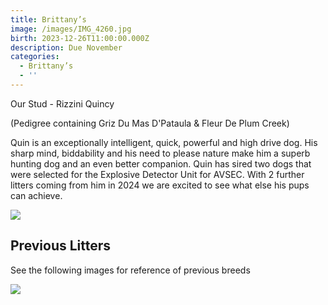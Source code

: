 ```yaml
---
title: Brittany’s
image: /images/IMG_4260.jpg
birth: 2023-12-26T11:00:00.000Z
description: Due November
categories:
  - Brittany’s
  - ''
---
```


Our Stud - Rizzini Quincy 

(Pedigree containing Griz Du Mas D'Pataula & Fleur De Plum Creek)

Quin is an exceptionally intelligent, quick, powerful and high drive dog. His sharp mind, biddability and his need to please nature make him a superb hunting dog and an even better companion. Quin has sired two dogs that were selected for the Explosive Detector Unit for AVSEC. With 2 further litters coming from him in 2024 we are excited to see what else his pups can achieve.  

![](/images/IMG_4260.jpg)

## Previous Litters

See the following images for reference of previous breeds

![](/images/312244476_2400452980121071_3031482424269999733_n.jpg)
